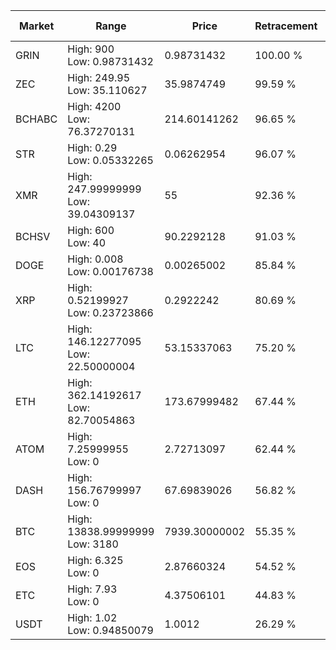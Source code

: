 | Market | Range | Price| Retracement | Doubles to 50% |
| --- | --- | --- | --- | --- |
| GRIN | High: 900<br />Low: 0.98731432 | 0.98731432 | 100.00 % | 456.28 |
| ZEC | High: 249.95<br />Low: 35.110627 | 35.9874749 | 99.59 % | 3.96 |
| BCHABC | High: 4200<br />Low: 76.37270131 | 214.60141262 | 96.65 % | 9.96 |
| STR | High: 0.29<br />Low: 0.05332265 | 0.06262954 | 96.07 % | 2.74 |
| XMR | High: 247.99999999<br />Low: 39.04309137 | 55 | 92.36 % | 2.61 |
| BCHSV | High: 600<br />Low: 40 | 90.2292128 | 91.03 % | 3.55 |
| DOGE | High: 0.008<br />Low: 0.00176738 | 0.00265002 | 85.84 % | 1.84 |
| XRP | High: 0.52199927<br />Low: 0.23723866 | 0.2922242 | 80.69 % | 1.30 |
| LTC | High: 146.12277095<br />Low: 22.50000004 | 53.15337063 | 75.20 % | 1.59 |
| ETH | High: 362.14192617<br />Low: 82.70054863 | 173.67999482 | 67.44 % | 1.28 |
| ATOM | High: 7.25999955<br />Low: 0 | 2.72713097 | 62.44 % | 1.33 |
| DASH | High: 156.76799997<br />Low: 0 | 67.69839026 | 56.82 % | 1.16 |
| BTC | High: 13838.99999999<br />Low: 3180 | 7939.30000002 | 55.35 % | 1.07 |
| EOS | High: 6.325<br />Low: 0 | 2.87660324 | 54.52 % | 1.10 |
| ETC | High: 7.93<br />Low: 0 | 4.37506101 | 44.83 % | 0.00 |
| USDT | High: 1.02<br />Low: 0.94850079 | 1.0012 | 26.29 % | 0.00 |
